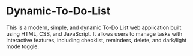 # Dynamic-To-Do-List
This is a modern, simple, and dynamic To-Do List web application built using HTML, CSS, and JavaScript.  It allows users to manage tasks with interactive features, including checklist, reminders, delete,  and dark/light mode toggle.
